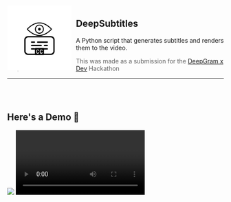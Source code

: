 <img src="./assets/logo.png" alt="DeepSubtitles Logo" style="float: left; margin: 0 10px 0 0;" align="left" height="150" width="150">

## DeepSubtitles

A Python script that generates subtitles and renders them to the video.
> This was made as a submission for the [DeepGram x Dev](https://dev.to/devteam/join-us-for-a-new-kind-of-hackathon-on-dev-brought-to-you-by-deepgram-2bjd) Hackathon

***
<br><br>

## Here's a Demo 👀
<img src="https://j.gifs.com/57wQ8v.gif" width="300">
<video src="./assets/demo.mp4">

## What it does:

- Takes a video file's path as the input
- Generates Subtitles from the video's contents
- Renders them onto the video

Goal of this project was to provide accessibility to the video for people with disabilities.

## Features

- 💯 Accurate subtitles, powered by [Deepgram](https://deepgram.com/)
- ⚡ Customisable
- 👀 Heavily commented and documented code

One Caveat is that it's not a fast script and probably not ideal for a production environment.

If you have any questions, please feel free to reach out to me, if you'd like to contribute to this project, feel free to make an issue on [Github](https://github.com)
